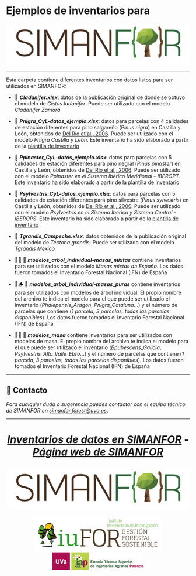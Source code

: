 # Ejemplos de inventarios para

<p align="center">
<img src="https://raw.githubusercontent.com/simanfor/web/main/logos/simanfor.png" alt="simanfor" width="500"/>
</p>


---


Esta carpeta contiene diferentes inventarios con datos listos para ser utilizados en SIMANFOR:

* :floppy_disk: ***Cladanifer.xlsx***: datos de la [publicación original](dx.doi.org/10.1016/j.agrformet.2015.07.001) de donde se obtuvo el modelo de *Cistus ladanifer*. Puede ser utilizado con el modelo *Cladanifer Zamora*
  
* :floppy_disk: ***Pnigra_CyL-datos_ejemplo.xlsx***: datos para parcelas con 4 calidades de estación diferentes para pino salgareño (*Pinus nigra*) en Castilla y León, obtenidos de [Del Río et al., 2006](https://www.researchgate.net/publication/265520003_Manual_de_gestion_para_masas_procedentes_de_repoblacion_de_Pinus_pinaster_Ait_Pinus_sylvestris_L_y_Pinus_nigra_Arn_en_Castilla_y_Leon). Puede ser utilizado con el modelo *Pnigra Castilla y León*. Este inventario ha sido elaborado a partir de la [plantilla de inventario](../plantillas/)

* :floppy_disk: ***Ppinaster_CyL-datos_ejemplo.xlsx***: datos para parcelas con 5 calidades de estación diferentes para pino negral (*Pinus pinaster*) en Castilla y León, obtenidos de [Del Río et al., 2006](https://www.researchgate.net/publication/265520003_Manual_de_gestion_para_masas_procedentes_de_repoblacion_de_Pinus_pinaster_Ait_Pinus_sylvestris_L_y_Pinus_nigra_Arn_en_Castilla_y_Leon). Puede ser utilizado con el modelo *Ppinaster en el Sistema Ibérico Meridional - IBEROPT*. Este inventario ha sido elaborado a partir de la [plantilla de inventario](../plantillas/)

* :floppy_disk: ***Psylvestris_CyL-datos_ejemplo.xlsx***: datos para parcelas con 5 calidades de estación diferentes para pino silvestre (*Pinus sylvestris*) en Castilla y León, obtenidos de [Del Río et al., 2006](https://www.researchgate.net/publication/265520003_Manual_de_gestion_para_masas_procedentes_de_repoblacion_de_Pinus_pinaster_Ait_Pinus_sylvestris_L_y_Pinus_nigra_Arn_en_Castilla_y_Leon). Puede ser utilizado con el modelo *Psylvestris en el Sistema Ibérico y Sistema Central - IBEROPS*. Este inventario ha sido elaborado a partir de la [plantilla de inventario](../plantillas/)

* :floppy_disk: ***Tgrandis_Campeche.xlsx***: datos obtenidos de la publicación original del modelo de *Tectona grandis*. Puede ser utilizado con el modelo *Tgrandis México*

* :deciduous_tree::evergreen_tree: :open_file_folder: ***modelos_arbol_individual-masas_mixtas*** contiene inventarios para ser utilizados con el modelo *Masas mixtas de España*. Los datos fueron tomados el Inventario Forestal Nacional (IFN) de España

* :deciduous_tree::wood: :open_file_folder: ***modelos_arbol_individual-masas_puras*** contiene inventarios para ser utilizados con modelos de árbol individual. El propio nombre del archivo te indica el modelo para el que puede ser utilizado el inventario (*Phalepensis_Aragon*, *Pnigra_Cataluna*...) y el número de parcelas que contiene (*1 parcela, 3 parcelas, todas las parcelas disponibles*). Los datos fueron tomados el Inventario Forestal Nacional (IFN) de España

* :evergreen_tree::evergreen_tree: :open_file_folder: ***modelos_masa*** contiene inventarios para ser utilizados con modelos de masa. El propio nombre del archivo te indica el modelo para el que puede ser utilizado el inventario (*Bpubescens_Galicia*, *Psylvestris_Alto_Valle_Ebro*...) y el número de parcelas que contiene (*1 parcela, 3 parcelas, todas las parcelas disponibles*). Los datos fueron tomados el Inventario Forestal Nacional (IFN) de España

---

## :email: Contacto

*Para cualquier duda o sugerencia puedes contactar con el equipo técnico de SIMANFOR en simanfor.forest@uva.es*.

---

<h1 align="center" >

[*Inventarios de datos en SIMANFOR*](https://github.com/simanfor/inventarios) - [*Página web de SIMANFOR*](https://www.simanfor.es/)

</h1>


<p align="center">
<img src="https://raw.githubusercontent.com/simanfor/web/main/logos/simanfor.png" alt="simanfor" width="500"/>
</p>

<p align="center">
<img src="https://raw.githubusercontent.com/simanfor/web/main/logos/iufor.png" alt="iufor" width="350"/>
<img src="https://raw.githubusercontent.com/simanfor/web/main/logos/UVa-ETSIIAA.png" alt="uva_etsiiaa" width="250"/>
</p>
